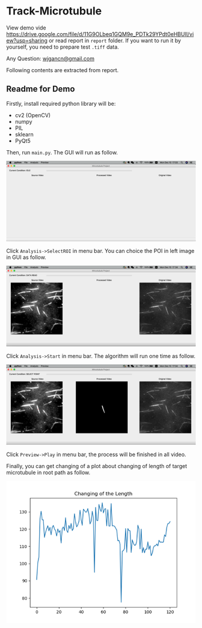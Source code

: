 # Track-Microtubule
View demo vide https://drive.google.com/file/d/11G9OLbeq1GQM9e_PDTk29YPdt0eHBUIl/view?usp=sharing or read report in `report` folder. If you want to run it by yourself, you need to prepare test `.tiff` data.

Any Question: wjgancn@gmail.com

Following contents are extracted from report.
## Readme for Demo
Firstly, install required python library will be:
- cv2 (OpenCV)
- numpy
- PIL
- sklearn
- PyQt5

Then, run `main.py`. The GUI will run as follow.

![GUI](./img/dem1.png)

Click `Analysis->SelectROI` in menu bar. You can choice the POI in left image in GUI as follow.

![GUI](./img/dem2.png)

Click `Analysis->Start` in menu bar. The algorithm will run one time as follow.

![GUI](./img/dem3.png)

Click `Preview->Play` in menu bar, the process will be finished in all video.

Finally, you can get changing of a plot about changing of length of target microtubule in root path as follow.

![GUI](./img/dem4.png)
